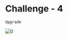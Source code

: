 # Challenge - 4
    Upgrade


![0](https://github.com/yuchormanski/React-challenges/assets/693307/f8c99438-3253-43c4-82cf-a55e523c25e4)
